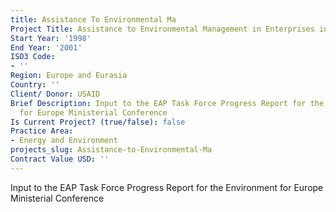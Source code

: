 ```yaml
---
title: Assistance To Environmental Ma
Project Title: Assistance to Environmental Management in Enterprises in the NIS
Start Year: '1998'
End Year: '2001'
ISO3 Code:
- ''
Region: Europe and Eurasia
Country: ''
Client/ Donor: USAID
Brief Description: Input to the EAP Task Force Progress Report for the Environment
  for Europe Ministerial Conference
Is Current Project? (true/false): false
Practice Area:
- Energy and Environment
projects_slug: Assistance-to-Environmental-Ma
Contract Value USD: ''
---
```


Input to the EAP Task Force Progress Report for the Environment for Europe Ministerial Conference